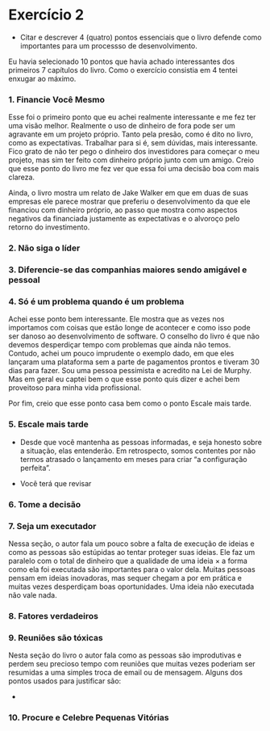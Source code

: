 # Exercício 2
* Citar e descrever 4 (quatro) pontos essenciais que o livro defende como importantes para um processso de desenvolvimento. 

Eu havia selecionado 10 pontos que havia achado interessantes dos primeiros 7 capítulos do livro. Como o exercício consistia em 4 tentei enxugar ao máximo.

### 1. Financie Você Mesmo

Esse foi o primeiro ponto que eu achei realmente interessante e me fez ter uma visão melhor. Realmente o uso de dinheiro de fora pode ser um agravante em um projeto próprio. Tanto pela presão, como é dito no livro, como as expectativas. Trabalhar para si é, sem dúvidas, mais interessante. Fico grato de não ter pego o dinheiro dos investidores para começar o meu projeto, mas sim ter feito com dinheiro próprio junto com um amigo. Creio que esse ponto do livro me fez ver que essa foi uma decisão boa com mais clareza.

Ainda, o livro mostra um relato de Jake Walker em que em duas de suas empresas ele parece mostrar que preferiu o desenvolvimento da que ele financiou com dinheiro próprio, ao passo que mostra como aspectos negativos da financiada justamente as expectativas e o alvoroço pelo retorno do investimento.

### 2. Não siga o líder

### 3. Diferencie-se das companhias maiores sendo amigável e pessoal

### 4. Só é um problema quando é um problema

Achei esse ponto bem interessante. Ele mostra que as vezes nos importamos com coisas que estão longe de acontecer e como isso pode ser danoso ao desenvolvimento de software. O conselho do livro é que não devemos desperdiçar tempo com problemas que ainda não temos. Contudo, achei um pouco imprudente o exemplo dado, em que eles lançaram uma plataforma sem a parte de pagamentos prontos e tiveram 30 dias para fazer. Sou uma pessoa pessimista e acredito na Lei de Murphy. Mas em geral eu captei bem o que esse ponto quis dizer e achei bem proveitoso para minha vida profissional.

Por fim, creio que esse ponto casa bem como o ponto Escale mais tarde.

### 5. Escale mais tarde

* Desde que você mantenha as pessoas informadas, e seja honesto sobre a situação, elas entenderão. Em retrospecto, somos contentes por não termos atrasado o lançamento em meses para criar “a configuração perfeita”.

* Você terá que revisar

### 6. Tome a decisão



### 7. Seja um executador

Nessa seção, o autor fala um pouco sobre a falta de execução de ideias e como as pessoas são estúpidas ao tentar proteger suas ideias. Ele faz um paralelo com o total de dinheiro que a qualidade de uma ideia $\times$ a forma como ela foi executada são importantes para o valor dela. Muitas pessoas pensam em ideias inovadoras, mas sequer chegam a por em prática e muitas vezes desperdiçam boas oportunidades. Uma ideia não executada não vale nada.

### 8. Fatores verdadeiros

### 9. Reuniões são tóxicas

Nesta seção do livro o autor fala como as pessoas são improdutivas e perdem seu precioso tempo com reuniões que muitas vezes poderiam ser resumidas a uma simples troca de email ou de mensagem. Alguns dos pontos usados para justificar são:

* 


### 10. Procure e Celebre Pequenas Vitórias
